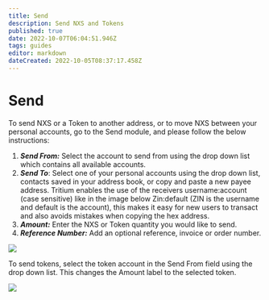 ```yaml
---
title: Send
description: Send NXS and Tokens
published: true
date: 2022-10-07T06:04:51.946Z
tags: guides
editor: markdown
dateCreated: 2022-10-05T08:37:17.458Z
---
```


# Send

To send NXS or a Token to another address, or to move NXS between your personal accounts, go to the Send module, and please follow the below instructions:

1. _**Send From:**_ Select the account to send from using the drop down list which contains all available accounts.
2. _**Send To**_: Select one of your personal accounts using the drop down list, contacts saved in your address book, or copy and paste a new payee address. Tritium enables the use of the receivers username:account (case sensitive) like in the image below Zin:default (ZIN is the username and default is the account), this makes it easy for new users to transact and also avoids mistakes when copying the hex address.
3. _**Amount:**_ Enter the NXS or Token quantity you would like to send.
4. _**Reference Number:**_ Add an optional reference, invoice or order number.

![](https://nexus.io/ResourceHub/images/guide/send\_NXS.png)

To send tokens, select the token account in the Send From field using the drop down list. This changes the Amount label to the selected token.

![](https://nexus.io/ResourceHub/images/guide/send\_token.png)
